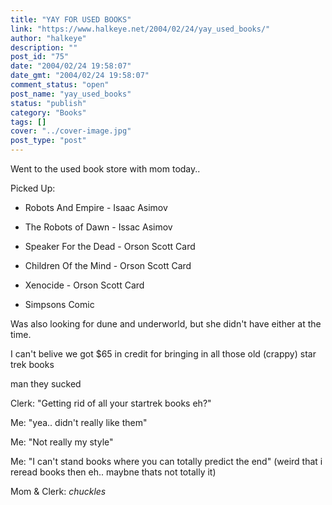 ```yaml
---
title: "YAY FOR USED BOOKS"
link: "https://www.halkeye.net/2004/02/24/yay_used_books/"
author: "halkeye"
description: ""
post_id: "75"
date: "2004/02/24 19:58:07"
date_gmt: "2004/02/24 19:58:07"
comment_status: "open"
post_name: "yay_used_books"
status: "publish"
category: "Books"
tags: []
cover: "../cover-image.jpg"
post_type: "post"
---
```


Went to the used book store with mom today..

Picked Up:

* Robots And Empire - Isaac Asimov  

* The Robots of Dawn - Issac Asimov  

* Speaker For the Dead - Orson Scott Card  

* Children Of the Mind - Orson Scott Card  

* Xenocide - Orson Scott Card  

* Simpsons Comic  

Was also looking for dune and underworld, but she didn't have either at the time.

I can't belive we got $65 in credit for bringing in all those old (crappy) star trek books  

man they sucked

Clerk: "Getting rid of all your startrek books eh?"  

Me: "yea.. didn't really like them"  

Me: "Not really my style"  

Me: "I can't stand books where you can totally predict the end" (weird that i reread books then eh.. maybne thats not totally it)  

Mom & Clerk: *chuckles*